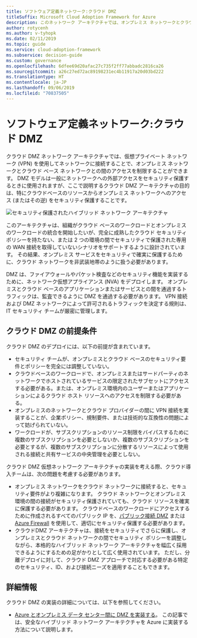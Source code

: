 ```yaml
---
title: ソフトウェア定義ネットワーク:クラウド DMZ
titleSuffix: Microsoft Cloud Adoption Framework for Azure
description: このネットワーク アーキテクチャでは、オンプレミス ネットワークとクラウドベース ネットワークの間のアクセスを制限できます。
author: rotycenh
ms.author: v-tyhopk
ms.date: 02/11/2019
ms.topic: guide
ms.service: cloud-adoption-framework
ms.subservice: decision-guide
ms.custom: governance
ms.openlocfilehash: 6dfee69d20afac27c735f2ff77abbadc2816ca26
ms.sourcegitcommit: a26c27ed72ac89198231ec4b11917a20d03bd222
ms.translationtype: HT
ms.contentlocale: ja-JP
ms.lasthandoff: 09/06/2019
ms.locfileid: "70837505"
---
```

# <a name="software-defined-networking-cloud-dmz"></a>ソフトウェア定義ネットワーク:クラウド DMZ

クラウド DMZ ネットワーク アーキテクチャでは、仮想プライベート ネットワーク (VPN) を使用してネットワークに接続することで、オンプレミス ネットワークとクラウド ベース ネットワークとの間のアクセスを制限することができます。 DMZ モデルは一般にネットワークへの外部アクセスをセキュリティ保護するときに使用されますが、ここで説明するクラウド DMZ アーキテクチャの目的は、特にクラウドベースのリソースからオンプレミス ネットワークへのアクセス (またはその逆) をセキュリティ保護することです。

![セキュリティ保護されたハイブリッド ネットワーク アーキテクチャ](https://docs.microsoft.com/azure/architecture/reference-architectures/dmz/images/dmz-private.png)

このアーキテクチャは、組織がクラウド ベースのワークロードとオンプレミスのワークロードの統合を開始したいが、完全に成熟したクラウド セキュリティ ポリシーを持たない、または 2 つの環境の間でセキュリティで保護された専用の WAN 接続を取得していないシナリオをサポートするように設計されています。 その結果、オンプレミス サービスをセキュリティで確実に保護するために、クラウド ネットワークを非武装地帯のように扱う必要があります。

DMZ は、ファイアウォールやパケット検査などのセキュリティ機能を実装するために、ネットワーク仮想アプライアンス (NVA) をデプロイします。 オンプレミスとクラウド ベースのアプリケーションまたはサービスとの間を通過するトラフィックは、監査できるように DMZ を通過する必要があります。 VPN 接続および DMZ ネットワークによって許可されるトラフィックを決定する規則は、IT セキュリティ チームが厳密に管理します。

## <a name="cloud-dmz-assumptions"></a>クラウド DMZ の前提条件

クラウド DMZ のデプロイには、以下の前提が含まれています。

- セキュリティ チームが、オンプレミスとクラウド ベースのセキュリティ要件とポリシーを完全には調整していない。
- クラウドベースのワークロードで、オンプレミスまたはサードパーティのネットワークでホストされているサービスの限定されたサブセットにアクセスする必要がある。または、オンプレミス環境内のユーザーまたはアプリケーションによるクラウド ホスト リソースへのアクセスを制限する必要がある。
- オンプレミスのネットワークとクラウド プロバイダーの間に VPN 接続を実装することが、企業ポリシー、規制要件、または技術的な互換性の問題によって妨げられていない。
- ワークロードが、サブスクリプションのリソース制限をバイパスするために複数のサブスクリプションを必要としないか、複数のサブスクリプションを必要とするが、複数のサブスクリプションに分散するリソースによって使用される接続と共有サービスの中央管理を必要としない。

クラウド DMZ 仮想ネットワーク アーキテクチャの実装を考える際、クラウド導入チームは、次の問題を考慮する必要があります。

- オンプレミス ネットワークをクラウド ネットワークに接続すると、セキュリティ要件がより複雑になります。 クラウド ネットワークとオンプレミス環境の間の接続がセキュリティ保護されていても、クラウド リソースを確実に保護する必要があります。 クラウドベースのワークロードにアクセスするために作成されるすべてのパブリック IP を、[パブリック接続 DMZ](/azure/architecture/reference-architectures/dmz/secure-vnet-dmz) または [Azure Firewall](/azure/firewall) を使用して、適切にセキュリティ保護する必要があります。
- クラウドDMZ アーキテクチャは、接続をセキュリティでさらに保護し、オンプレミスとクラウド ネットワークの間でセキュリティ ポリシーを調整しながら、本格的なハイブリッド ネットワーク アーキテクチャを幅広く採用できるようにするための足がかりとして広く使用されています。 ただし、分離デプロイに対して、クラウド DMZ アプローチで対応する必要がある特定のセキュリティ、ID、および接続ニーズを適用することもできます。

## <a name="learn-more"></a>詳細情報

クラウド DMZ の実装の詳細については、以下を参照してください。

- [Azure とオンプレミス データ センター間に DMZ を実装する](https://docs.microsoft.com/azure/architecture/reference-architectures/dmz/secure-vnet-hybrid)。 この記事では、安全なハイブリッド ネットワーク アーキテクチャを Azure に実装する方法について説明します。

